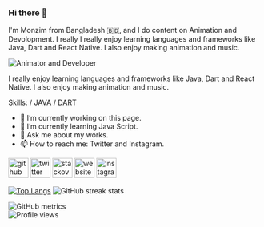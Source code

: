 ### Hi there 👋

I'm Monzim from Bangladesh 🇧🇩, and I do content on Animation and Devolopment. I really 
I really enjoy learning languages and frameworks like Java, Dart and React Native. I also enjoy making animation and music.

![Animator and Developer](https://pbs.twimg.com/profile_banners/1240859610723958785/1584679454/1500x500)

I really enjoy learning languages and frameworks like Java, Dart and React Native. I also enjoy making animation and music.

Skills: / JAVA / DART

- 🔭 I’m currently working on this page. 
- 🌱 I’m currently learning Java Script. 
- 💬 Ask me about my works. 
- 📫 How to reach me: Twitter and Instagram. 


[<img src='https://cdn.jsdelivr.net/npm/simple-icons@3.0.1/icons/github.svg' alt='github' height='40'>](https://github.com/monzim)  [<img src='https://cdn.jsdelivr.net/npm/simple-icons@3.0.1/icons/twitter.svg' alt='twitter' height='40'>](https://twitter.com/monzim)  [<img src='https://cdn.jsdelivr.net/npm/simple-icons@3.0.1/icons/stackoverflow.svg' alt='stackoverflow' height='40'>](https://stackoverflow.com/users/14726120/azraf-al-monzim)  [<img src='https://cdn.jsdelivr.net/npm/simple-icons@3.0.1/icons/icloud.svg' alt='website' height='40'>](https://monzim.tumblr.com/)  [<img src='https://cdn.jsdelivr.net/npm/simple-icons@3.0.1/icons/instagram.svg' alt='instagram' height='40'>](https://www.instagram.com/azraf_al_monzim/)  

[![Top Langs](https://github-readme-stats.vercel.app/api/top-langs/?username=monzim&layout=compact)](https://github.com/anuraghazra/github-readme-stats)
![GitHub streak stats](https://github-readme-streak-stats.herokuapp.com/?user=monzim)  

![GitHub metrics](https://metrics.lecoq.io/monzim)  
![Profile views](https://gpvc.arturio.dev/monzim)  



